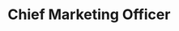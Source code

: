 ---
company: Dukes College
name: Olivia Surname
title: Chief Marketing Officer
shortQuote: We now have a much broader set of content and have started seeing positive results in search rankings.
companyLogo: dukes-college.svg
headshot: /img/clients/pierce-glennie.png
backdropPhoto: http://1.bp.blogspot.com/-HOqwA7TFaKs/VTEGJGnVh4I/AAAAAAAAAFA/wmevGwLImVU/s1600/iwoca%2Bpic.jpg
---